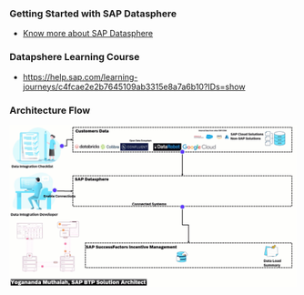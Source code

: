 

### Getting Started with SAP Datasphere
* [Know more about SAP Datasphere](https://community.sap.com/t5/human-capital-management-blogs-by-sap/get-ready-to-know-more-about-sap-datasphere-for-next-step-sap/ba-p/13575185)

### Datapshere Learning Course
* https://help.sap.com/learning-journeys/c4fcae2e2b7645109ab3315e8a7a6b10?IDs=show


### Architecture Flow
![image](https://github.com/yogananda-muthaiah/SAP-Sucessfactors-Incentive-Management/blob/main/Integrations/Datasphere/2024-03-18_13-17-35.gif)
